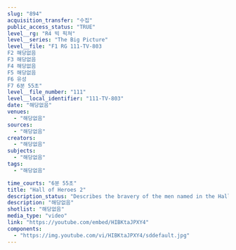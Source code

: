 ```yaml
---
slug: "894"
acquisition_transfer: "수집"
public_access_status: "TRUE"
level__rg: "R4 빅 픽쳐"
level__series: "The Big Picture"
level__file: "F1 RG 111-TV-803
F2 해당없음
F3 해당없음
F4 해당없음
F5 해당없음
F6 유성
F7 6분 55초"
level__file_number: "111"
level__local_identifier: "111-TV-803"
date: "해당없음"
venues: 
  - "해당없음"
sources: 
  - "해당없음"
creators: 
  - "해당없음"
subjects: 
  - "해당없음"
tags: 
  - "해당없음"

time_courts: "6분 55초"
title: "Hall of Heroes 2"
description_status: "Describes the bravery of the men named in the Hall of Heroes dedicated to those who have won the Medal of Honor."
description: "해당없음"
shotlist: "해당없음"
media_type: "video"
link: "https://youtube.com/embed/HIBKtaJPXY4"
components: 
  - "https://img.youtube.com/vi/HIBKtaJPXY4/sddefault.jpg"
---
```

